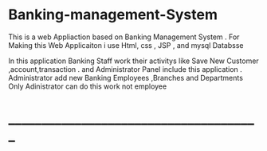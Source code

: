 # Banking-management-System

This is a web Appliaction based on Banking Management System . For Making this Web Applicaiton i use Html, css , JSP , and mysql Databsse 

In this application Banking Staff work their activitys like Save New Customer ,account,transaction .
and Administrator Panel include this application .
Administrator add new Banking Employees ,Branches  and Departments Only Adinistrator can do this work not employee

# ______________________________________

